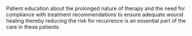 Patient education about the prolonged nature of therapy and the need for compliance with treatment recommendations to ensure adequate wound healing thereby reducing the risk for recurrence is an essential part of the care in these patients.